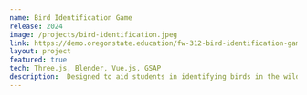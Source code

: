 ```yaml
---
name: Bird Identification Game
release: 2024
image: /projects/bird-identification.jpeg
link: https://demo.oregonstate.education/fw-312-bird-identification-game/#/game/wetland
layout: project
featured: true
tech: Three.js, Blender, Vue.js, GSAP
description:  Designed to aid students in identifying birds in the wild, this game features two immersive virtual environments - a forest and a wetland. Each environment is populated by 10 different bird species. Students explore these environments, listen to bird calls, and use a mini map to locate and photograph each species.
---
```

